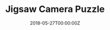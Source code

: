 ---
title: Jigsaw Camera Puzzle
summary: A fun `jigsaw puzzle with live camera` image, made with Flutter
tags:
- Flutter
date: "2018-05-27T00:00:00Z"

# Optional external URL for project (replaces project detail page).
external_link: https://github.com/mannprerak2/JigsawCameraPuzzle
---